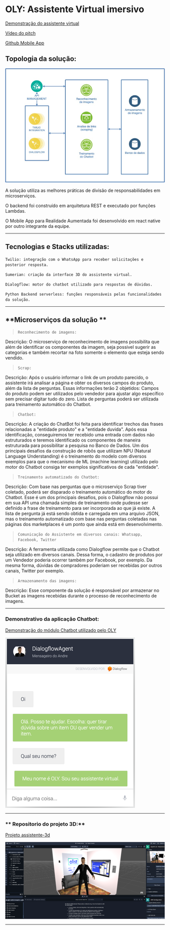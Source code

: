 # OLY: Assistente Virtual imersivo

[Demonstração do assistente virtual](http://bit.ly/eq28olist)

[Vídeo do pitch](https://www.youtube.com/watch?v=-5I-7OoBm6Y)

[Github Mobile App](https://github.com/patrickbattisti/olist-augmented-reality) 


## **Topologia da solução:**

![Alt Text](Megahack.jpg)

A solução utiliza as melhores práticas de divisão de responsabilidades em microserviços.

O backend foi construído em arquitetura REST e executado por funções Lambdas.

O Mobile App para Realidade Aumentada foi desenvolvido em react native por outro integrante da equipe.

---

## **Tecnologias e Stacks utilizadas:**

`Twilio: integração com o WhatsApp para receber solicitações e posterior resposta.`

`Sumerian: criação da interface 3D do assistente virtual.`

`Dialogflow: motor do chatbot utilizado para respostas de dúvidas.`

`Python Backend serverless: funções responsáveis pelas funcionalidades da solução.`

---

## **Microserviços da solução **

>`Reconhecimento de imagens:`

Descrição: O microserviço de reconhecimento de imagens possibilita que além de identificar os componentes da imagem, seja possivel sugerir as categorias e também recortar na foto somente o elemento que esteja sendo vendido.

>`Scrap:`

Descrição: Após o usuário informar o link de um produto parecido, o assistente irá analisar a página e obter os diversos campos do produto, além da lista de perguntas. Essas informações terão 2 objetidos:
Campos do produto podem ser utilizados pelo vendedor para ajustar algo específico sem precisar digitar tudo do zero.
Lista de perguntas poderá ser utilizada para treinamento automático do Chatbot.

>`Chatbot:`

Descrição: A criação do ChatBot foi feita para identificar trechos das frases relacionadas a "entidade produto" e a "entidade duvida". Após essa identificação, conseguiremos ter recebido uma entrada com dados não estruturados e teremos identificado os componentes de maneira estruturada para possibilitar a pesquisa no Banco de Dados. Um dos principais desafios da construção de robôs que utilizam NPU (Natural Language Understanding) é o treinamento do modelo com diversos exemplos para que o mecanismo de ML (machine learning) utilizado pelo motor do Chatbot consiga ter exemplos significativos de cada "entidade". 

>`Treinamento automatizado do Chatbot:`

Descrição: Com base nas perguntas que o microserviço Scrap tiver coletado, poderá ser disparado o treinamento automático do motor do Chatbot. Esse é um dos principais desafios, pois o Dialogflow não possui em sua API uma chamada simples de treinamento onde pudesse ser definido a frase de treinamento para ser incorporada ao que já existe. A lista de pergunta já está sendo obtida e carregada em uma arquivo JSON, mas o treinamento automatizado com base nas perguntas coletadas nas páginas dos marketplaces é um ponto que ainda está em desenvolvimento.

>`Comunicação do Assistente em diversos canais: Whatsapp, Facebook, Twitter`

Descrição: A ferramenta utilizada como Dialogflow permite que o Chatbot seja utilizado em diversos canais. Dessa forma, o cadastro de produtos por um Vendedor poderia ocorrer também por Facebook, por exemplo. Da mesma forma, dúvidas de compradores poderiam ser recebidas por outros canais, Twitter por exemplo.

>`Armazenamento das imagens:`

Descrição: Esse componente da solução é responsável por armazenar no Bucket as imagens recebidas durante o processo de reconhecimento de imagens.

---
### **Demonstrativo da aplicação Chatbot:**

[Demonstração do módulo Chatbot utilizado pelo OLY](https://bot.dialogflow.com/tonanuvem)

![Alt Text](chatbot-motor.png)

---

### ** Repositorio do projeto 3D:**

[Projeto assistente-3d](https://github.com/tonanuvem/assistente-3d)

![Alt Text](assistente-3d/tela-projeto-3d.png)

---
